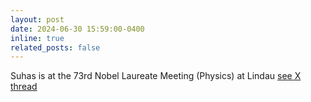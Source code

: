 ```yaml
---
layout: post
date: 2024-06-30 15:59:00-0400
inline: true
related_posts: false
---
```


 Suhas is at the 73rd Nobel Laureate Meeting (Physics) at Lindau [see X thread](https://x.com/suhasm/status/1810741849591796036)
